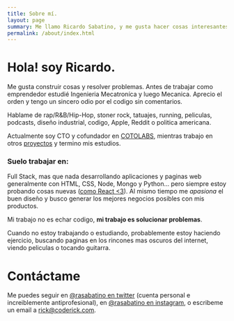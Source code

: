 ```yaml
---
title: Sobre mí.
layout: page
summary: Me llamo Ricardo Sabatino, y me gusta hacer cosas interesantes. A veces me pagan por eso.
permalink: /about/index.html
---
```

# Hola! soy Ricardo.
Me gusta construir cosas y resolver problemas. Antes de trabajar como emprendedor estudié Ingenieria
 Mecatroníca y luego Mecanica. Aprecio el orden y tengo un sincero odio por el codigo sin comentarios.

 Hablame de rap/R&B/Hip-Hop, stoner rock, tatuajes, running, peliculas, podcasts, diseño industrial,
 codigo, Apple, Reddit o politica americana.

Actualmente soy CTO y cofundador en [COTOLABS](http://www.cotolabs.com), mientras trabajo en otros  [proyectos](/projects) y termino mis estudios.

### Suelo trabajar en:
<!-- TODO: todos estas cosas tienen que ser links a proyectos que yo haya hecho!! -->
Full Stack, mas que nada desarrollando aplicaciones y paginas web generalmente con HTML, CSS, Node, Mongo y Python... pero siempre estoy probando cosas nuevas ([como React <3](https://facebook.github.io/react-native/)).
Al mismo tiempo me *apasiona* el buen diseño y busco generar los mejores negocios posibles con mis productos.

Mi trabajo no es echar codigo, **mi trabajo es solucionar problemas**.

Cuando no estoy trabajando o estudiando, probablemente estoy haciendo ejercicio, buscando paginas en los rincones mas oscuros del internet, viendo peliculas o tocando guitarra.

# Contáctame
Me puedes seguir en [@rasabatino en twitter](https://twitter.com/rasabatino) (cuenta personal e increiblemente antiprofesional), en [@rasabatino en instagram](https://instagram.com/rasabatino), o escribeme un email a [rick@coderick.com](mailto:rick@coderick.com).
